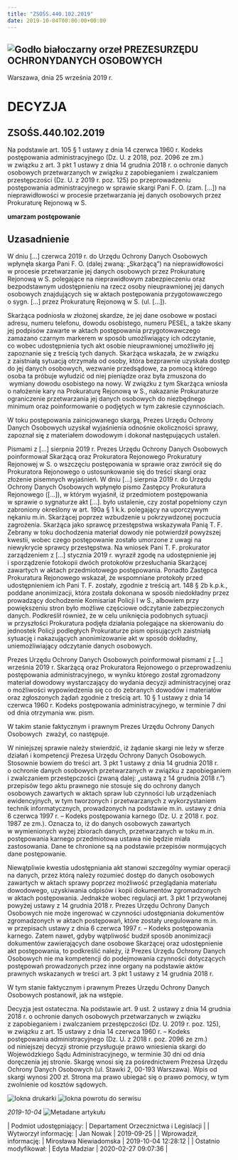 ```yaml
---
title: "ZSOŚS.440.102.2019"
date: 2019-10-04T00:00:00+00:00
---
```



![Godło białoczarny orzeł](/bundles/app/img/orzeł2.png)
PREZESURZĘDU OCHRONYDANYCH OSOBOWYCH
------------------------------------




 Warszawa, dnia 25
 września
 2019 r.
 


 DECYZJA
=========


ZSOŚS.440.102.2019
------------------


Na podstawie art. 105 § 1 ustawy z dnia 14 czerwca 1960 r. Kodeks postępowania administracyjnego (Dz. U. z 2018, poz. 2096 ze zm.) w związku z art. 3 pkt 1 ustawy z dnia 14 grudnia 2018 r. o ochronie danych osobowych przetwarzanych w związku z zapobieganiem i zwalczaniem przestępczości (Dz. U. z 2019 r. poz. 125) po przeprowadzeniu postępowania administracyjnego w sprawie skargi Pani F. O. (zam. [...]) na nieprawidłowości w procesie przetwarzania jej danych osobowych przez Prokuraturę Rejonową w S.


**umarzam postępowanie**


**Uzasadnienie**
----------------


W dniu [...] czerwca 2019 r. do Urzędu Ochrony Danych Osobowych wpłynęła skarga Pani F. O. (dalej zwaną: „Skarżącą”) na nieprawidłowości w procesie przetwarzanie jej danych osobowych przez Prokuraturę Rejonową w S. polegające na nieprawidłowym zabezpieczeniu oraz bezpodstawnym udostępnieniu na rzecz osoby nieuprawnionej jej danych osobowych znajdujących się w aktach postępowania przygotowawczego o sygn. [...] przez Prokuraturę Rejonową w S. (ul. [...]).


Skarżąca podniosła w złożonej skardze, że jej dane osobowe w postaci adresu, numeru telefonu, dowodu osobistego, numeru PESEL, a także skany jej podpisów zawarte w aktach postępowania przygotowawczego zamazano czarnym markerem w sposób umożliwiający ich odczytanie, co wobec udostępnienia tych akt osobie nieuprawnionej umożliwiło jej zapoznanie się z treścią tych danych. Skarżąca wskazała, że w związku z zaistniałą sytuacją otrzymała od osoby, która bezprawnie uzyskała dostęp do jej danych osobowych, wezwanie przedsądowe, za pomocą którego osoba ta próbuje wyłudzić od niej pieniądze oraz była zmuszona do  wymiany dowodu osobistego na nowy. W związku z tym Skarżąca wniosła o nałożenie kary na Prokuraturę Rejonową w S., nakazanie Prokuraturze ograniczenie przetwarzania jej danych osobowych do niezbędnego minimum oraz poinformowanie o podjętych w tym zakresie czynnościach.


W toku postępowania zainicjowanego skargą, Prezes Urzędu Ochrony Danych Osobowych uzyskał wyjaśnienia odnośnie okoliczności sprawy, zapoznał się z materiałem dowodowym i dokonał następujących ustaleń.


Pismami z [...] sierpnia 2019 r. Prezes Urzędu Ochrony Danych Osobowych poinformował Skarżącą oraz Prokuratora Rejonowego Prokuratury Rejonowej w S. o wszczęciu postępowania w sprawie oraz zwrócił się do Prokuratora Rejonowego o ustosunkowanie się do treści skargi oraz złożenie pisemnych wyjaśnień. W dniu [...] sierpnia 2019 r. do Urzędu Ochrony Danych Osobowych wpłynęło pismo Zastępcy Prokuratura Rejonowego ([...]), w którym wyjaśnił, iż przedmiotem postępowania w sprawie o sygnaturze akt [...]. było ustalenie, czy został popełniony czyn zabroniony określony w art. 190a § 1 k.k. polegający na uporczywym nękaniu m.in. Skarżącej poprzez wzbudzenie u pokrzywdzonej poczucia zagrożenia. Skarżąca jako sprawcę przestępstwa wskazywała Panią T. F. Zebrany w toku dochodzenia materiał dowody nie potwierdził powyższej kwestii, wobec czego postępowanie zostało umorzone z uwagi na niewykrycie sprawcy przestępstwa. Na wniosek Pani T. F. prokurator zarządzeniem z [...] stycznia 2019 r. wyraził zgodę na udostępnienie jej i sporządzenie fotokopii dwóch protokołów przesłuchania Skarżącej zawartych w aktach przedmiotowego postępowania. Ponadto Zastępca Prokuratura Rejonowego wskazał, że wspomniane protokoły przed udostępnieniem ich Pani T. F. zostały, zgodnie z treścią art. 148 § 2b k.p.k., poddane anonimizacji, która została dokonana w sposób niedokładny przez prowadzący dochodzenie Komisariat Policji I w S., albowiem przy powiększeniu stron było możliwe częściowe odczytanie zabezpieczonych danych. Podkreślił również, że w celu uniknięcia podobnych sytuacji w przyszłości Prokuratura podjęła działania polegające na skierowaniu do jednostek Policji podległych Prokuraturze pism opisujących zaistniałą sytuację i nakazujących anonimizowanie akt w sposób dokładny, uniemożliwiający odczytanie danych osobowych.


Prezes Urzędu Ochrony Danych Osobowych poinformował pismami z [...] września 2019 r. Skarżącą oraz Prokuratora Rejonowego o przeprowadzeniu postępowania administracyjnego, w wyniku którego został zgromadzony materiał dowodowy wystarczający do wydania decyzji administracyjnej oraz o możliwości wypowiedzenia się co do zebranych dowodów i materiałów oraz zgłoszonych żądań zgodnie z treścią art. 10 § 1 ustawy z dnia 14 czerwca 1960 r. Kodeks postępowania administracyjnego, w terminie 7 dni od dnia otrzymania ww. pism.


W takim stanie faktycznym i prawnym Prezes Urzędu Ochrony Danych Osobowych  zważył, co następuje.


W niniejszej sprawie należy stwierdzić, iż żądanie skargi nie leży w sferze działań i kompetencji Prezesa Urzędu Ochrony Danych Osobowych. Stosownie bowiem do treści art. 3 pkt 1 ustawy z dnia 14 grudnia 2018 r. o ochronie danych osobowych przetwarzanych w związku z zapobieganiem i zwalczaniem przestępczości (zwaną dalej: „ustawą z 14 grudnia 2018 r.”) przepisów tego aktu prawnego nie stosuje się do ochrony danych osobowych zawartych w aktach spraw lub czynności lub urządzeniach ewidencyjnych, w tym tworzonych i przetwarzanych z wykorzystaniem technik informatycznych, prowadzonych na podstawie m.in. ustawy z dnia 6 czerwca 1997 r. – Kodeks postępowania karnego (Dz. U. z 2018 r. poz. 1987 ze zm.). Oznacza to, iż do danych osobowych zawartych w wymienionych wyżej zbiorach danych, przetwarzanych w toku m.in. postępowania karnego przedmiotowa ustawa nie będzie miała zastosowania. Dane te chronione są na podstawie przepisów normujących dane postępowanie.


Niewątpliwie kwestia udostępniania akt stanowi szczególny wymiar operacji na danych, przez którą należy rozumieć dostęp do danych osobowych zawartych w aktach sprawy poprzez możliwość przeglądania materiału dowodowego, uzyskiwania odpisów i kopii dokumentów zgromadzonych w aktach postępowania. Jednakże wobec regulacji art. 3 pkt 1 przywołanej powyżej ustawy z 14 grudnia 2018 r. Prezes Urzędu Ochrony Danych Osobowych nie może ingerować w czynności udostępniania dokumentów zgromadzonych w aktach postępowań, które zostały uregulowane m.in. w przepisach ustawy z dnia 6 czerwca 1997 r. – Kodeks postępowania karnego. Zatem nawet, gdyby wątpliwość budził sposób anonimizacji dokumentów zawierających dane osobowe Skarżącej oraz udostępnienie akt postępowania, to podkreślić należy, iż Prezes Urzędu Ochrony Danych Osobowych nie ma kompetencji do podejmowania czynności dotyczących postępowań prowadzonych przez inne organy na podstawie aktów prawnych wskazanych w treści art. 3 pkt 1 ustawy z 14 grudnia 2018 r.


W tym stanie faktycznym i prawnym Prezes Urzędu Ochrony Danych Osobowych postanowił, jak na wstępie.


Decyzja jest ostateczna. Na podstawie art. 9 ust. 2 ustawy z dnia 14 grudnia 2018 r. o ochronie danych osobowych przetwarzanych w związku z zapobieganiem i zwalczaniem przestępczości (Dz. U. 2019 r. poz. 125), w związku z art. 15 ustawy z dnia 14 czerwca 1960 r. – Kodeks postępowania administracyjnego (Dz. U. z 2018 r. poz. 2096 ze zm.) od niniejszej decyzji stronie przysługuje prawo wniesienia skargi do Wojewódzkiego Sądu Administracyjnego, w terminie 30 dni od dnia doręczenia jej stronie. Skargę wnosi się za pośrednictwem Prezesa Urzędu Ochrony Danych Osobowych (ul. Stawki 2, 00-193 Warszawa). Wpis od skargi wynosi 200 zł. Strona ma prawo ubiegać się o prawo pomocy, w tym zwolnienie od kosztów sądowych.



![Iokna drukarki](/bundles/app/img/ico/print.svg "Kliknij aby zobaczyć wersję do wydruku.")
![Iokna powrotu do serwisu](/bundles/app/img/ico/back.svg "Kliknij aby wrócić do normalnej wersji serwisu.")


*2019-10-04*
![Metadane artykułu](/bundles/app/img/metadane-s3.png "Metadane artykułu")




| Podmiot udostępniający: | Departament Orzecznictwa i Legislacji |
| Wytworzył informację: | Jan Nowak | 2019-09-25 |
| Wprowadził‚ informację: | Mirosława Niewiadomska | 2019-10-04 12:28:12 |
| Ostatnio modyfikował: | Edyta Madziar | 2020-02-27 09:07:36 |


